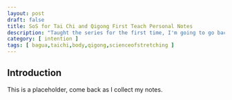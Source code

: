 ```yaml
---
layout: post
draft: false
title: SoS for Tai Chi and Qigong First Teach Personal Notes
description: "Taught the series for the first time, I'm going to go back through it and record observations, good, and bad."
category: [ intention ]
tags: [ bagua,taichi,body,qigong,scienceofstretching ]
---
```

## Introduction

This is a placeholder, come back as I collect my notes.

